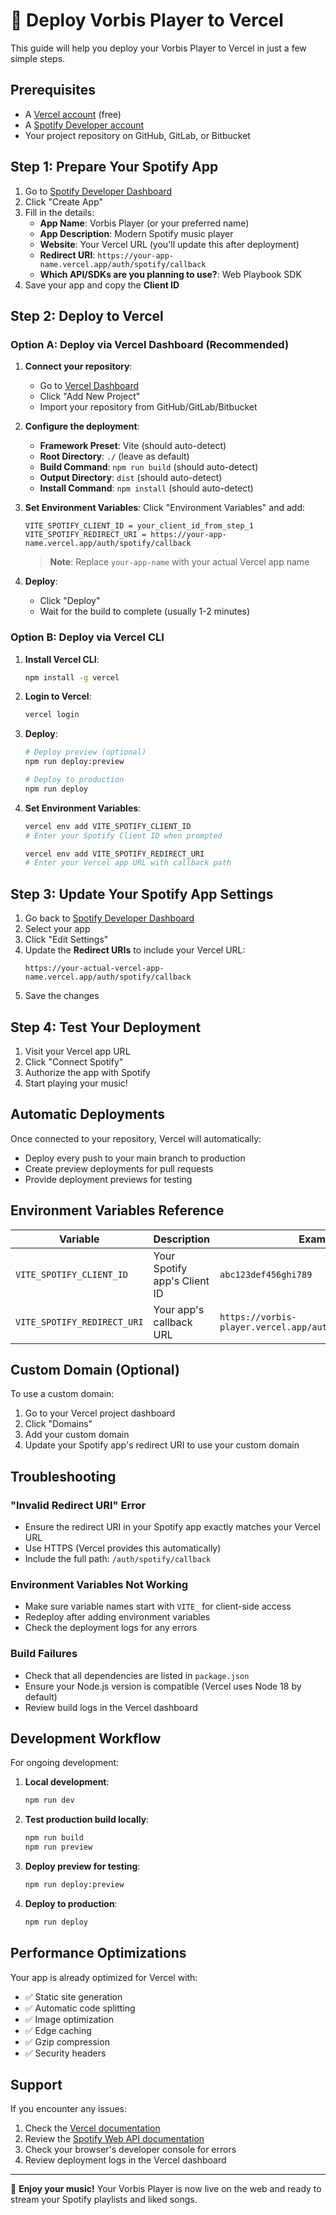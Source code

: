 # 🚀 Deploy Vorbis Player to Vercel

This guide will help you deploy your Vorbis Player to Vercel in just a few simple steps.

## Prerequisites

- A [Vercel account](https://vercel.com/signup) (free)
- A [Spotify Developer account](https://developer.spotify.com/dashboard)
- Your project repository on GitHub, GitLab, or Bitbucket

## Step 1: Prepare Your Spotify App

1. Go to [Spotify Developer Dashboard](https://developer.spotify.com/dashboard)
2. Click "Create App"
3. Fill in the details:
   - **App Name**: Vorbis Player (or your preferred name)
   - **App Description**: Modern Spotify music player
   - **Website**: Your Vercel URL (you'll update this after deployment)
   - **Redirect URI**: `https://your-app-name.vercel.app/auth/spotify/callback`
   - **Which API/SDKs are you planning to use?**: Web Playbook SDK
4. Save your app and copy the **Client ID**

## Step 2: Deploy to Vercel

### Option A: Deploy via Vercel Dashboard (Recommended)

1. **Connect your repository**:
   - Go to [Vercel Dashboard](https://vercel.com/dashboard)
   - Click "Add New Project"
   - Import your repository from GitHub/GitLab/Bitbucket

2. **Configure the deployment**:
   - **Framework Preset**: Vite (should auto-detect)
   - **Root Directory**: `./` (leave as default)
   - **Build Command**: `npm run build` (should auto-detect)
   - **Output Directory**: `dist` (should auto-detect)
   - **Install Command**: `npm install` (should auto-detect)

3. **Set Environment Variables**:
   Click "Environment Variables" and add:
   ```
   VITE_SPOTIFY_CLIENT_ID = your_client_id_from_step_1
   VITE_SPOTIFY_REDIRECT_URI = https://your-app-name.vercel.app/auth/spotify/callback
   ```
   > **Note**: Replace `your-app-name` with your actual Vercel app name

4. **Deploy**:
   - Click "Deploy"
   - Wait for the build to complete (usually 1-2 minutes)

### Option B: Deploy via Vercel CLI

1. **Install Vercel CLI**:
   ```bash
   npm install -g vercel
   ```

2. **Login to Vercel**:
   ```bash
   vercel login
   ```

3. **Deploy**:
   ```bash
   # Deploy preview (optional)
   npm run deploy:preview
   
   # Deploy to production
   npm run deploy
   ```

4. **Set Environment Variables**:
   ```bash
   vercel env add VITE_SPOTIFY_CLIENT_ID
   # Enter your Spotify Client ID when prompted
   
   vercel env add VITE_SPOTIFY_REDIRECT_URI
   # Enter your Vercel app URL with callback path
   ```

## Step 3: Update Your Spotify App Settings

1. Go back to [Spotify Developer Dashboard](https://developer.spotify.com/dashboard)
2. Select your app
3. Click "Edit Settings"
4. Update the **Redirect URIs** to include your Vercel URL:
   ```
   https://your-actual-vercel-app-name.vercel.app/auth/spotify/callback
   ```
5. Save the changes

## Step 4: Test Your Deployment

1. Visit your Vercel app URL
2. Click "Connect Spotify"
3. Authorize the app with Spotify
4. Start playing your music!

## Automatic Deployments

Once connected to your repository, Vercel will automatically:
- Deploy every push to your main branch to production
- Create preview deployments for pull requests
- Provide deployment previews for testing

## Environment Variables Reference

| Variable | Description | Example |
|----------|-------------|---------|
| `VITE_SPOTIFY_CLIENT_ID` | Your Spotify app's Client ID | `abc123def456ghi789` |
| `VITE_SPOTIFY_REDIRECT_URI` | Your app's callback URL | `https://vorbis-player.vercel.app/auth/spotify/callback` |

## Custom Domain (Optional)

To use a custom domain:

1. Go to your Vercel project dashboard
2. Click "Domains"
3. Add your custom domain
4. Update your Spotify app's redirect URI to use your custom domain

## Troubleshooting

### "Invalid Redirect URI" Error
- Ensure the redirect URI in your Spotify app exactly matches your Vercel URL
- Use HTTPS (Vercel provides this automatically)
- Include the full path: `/auth/spotify/callback`

### Environment Variables Not Working
- Make sure variable names start with `VITE_` for client-side access
- Redeploy after adding environment variables
- Check the deployment logs for any errors

### Build Failures
- Check that all dependencies are listed in `package.json`
- Ensure your Node.js version is compatible (Vercel uses Node 18 by default)
- Review build logs in the Vercel dashboard

## Development Workflow

For ongoing development:

1. **Local development**:
   ```bash
   npm run dev
   ```

2. **Test production build locally**:
   ```bash
   npm run build
   npm run preview
   ```

3. **Deploy preview for testing**:
   ```bash
   npm run deploy:preview
   ```

4. **Deploy to production**:
   ```bash
   npm run deploy
   ```

## Performance Optimizations

Your app is already optimized for Vercel with:
- ✅ Static site generation
- ✅ Automatic code splitting
- ✅ Image optimization
- ✅ Edge caching
- ✅ Gzip compression
- ✅ Security headers

## Support

If you encounter any issues:
1. Check the [Vercel documentation](https://vercel.com/docs)
2. Review the [Spotify Web API documentation](https://developer.spotify.com/documentation/web-api/)
3. Check your browser's developer console for errors
4. Review deployment logs in the Vercel dashboard

---

🎵 **Enjoy your music!** Your Vorbis Player is now live on the web and ready to stream your Spotify playlists and liked songs.